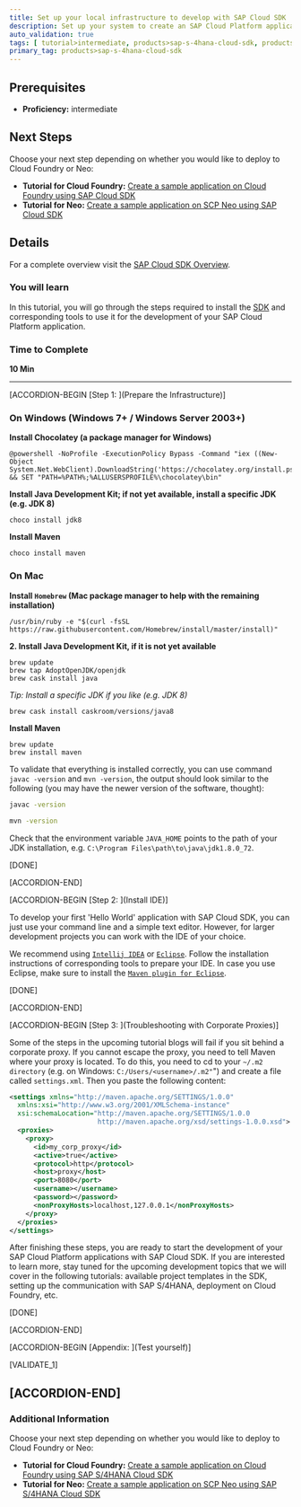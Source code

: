 ```yaml
---
title: Set up your local infrastructure to develop with SAP Cloud SDK
description: Set up your system to create an SAP Cloud Platform application with the SAP Cloud SDK.
auto_validation: true
tags: [ tutorial>intermediate, products>sap-s-4hana-cloud-sdk, products>sap-s-4hana, products>sap-cloud-platform, topic>cloud, topic>java ]
primary_tag: products>sap-s-4hana-cloud-sdk
---
```



## Prerequisites  
 - **Proficiency:** intermediate

## Next Steps
Choose your next step depending on whether you would like to deploy to Cloud Foundry or Neo:
  - **Tutorial for Cloud Foundry:** [Create a sample application on Cloud Foundry using SAP Cloud SDK](https://developers.sap.com/tutorials/s4sdk-cloud-foundry-sample-application.html)
  - **Tutorial for Neo:** [Create a sample application on SCP Neo using SAP Cloud SDK](https://developers.sap.com/tutorials/s4sdk-scp-neo-sample-application.html)

## Details
For a complete overview visit the [SAP Cloud SDK Overview](https://blogs.sap.com/2017/05/10/first-steps-with-sap-s4hana-cloud-sdk/).

### You will learn  
In this tutorial, you will go through the steps required to install the [SDK](https://developers.sap.com/topics/s4hana-cloud-sdk.html) and corresponding tools to use it for the development of your SAP Cloud Platform application.


### Time to Complete
**10 Min**

---

[ACCORDION-BEGIN [Step 1: ](Prepare the Infrastructure)]

### On Windows (Windows 7+ / Windows Server 2003+)

**Install Chocolatey (a package manager for Windows)**

```
@powershell -NoProfile -ExecutionPolicy Bypass -Command "iex ((New-Object System.Net.WebClient).DownloadString('https://chocolatey.org/install.ps1'))" && SET "PATH=%PATH%;%ALLUSERSPROFILE%\chocolatey\bin"
```

**Install Java Development Kit; if not yet available, install a specific JDK (e.g. JDK 8)**

```
choco install jdk8
```

**Install Maven**

```
choco install maven
```

### On Mac

**Install `Homebrew` (Mac package manager to help with the remaining installation)**

```
/usr/bin/ruby -e "$(curl -fsSL https://raw.githubusercontent.com/Homebrew/install/master/install)"
```

**2. Install Java Development Kit, if it is not yet available**

```
brew update
brew tap AdoptOpenJDK/openjdk
brew cask install java
```

_Tip: Install a specific JDK if you like (e.g. JDK 8)_

```
brew cask install caskroom/versions/java8
```

**Install Maven**

```
brew update
brew install maven
```
To validate that everything is installed correctly, you can use command `javac -version` and `mvn -version`, the output should look similar to the following (you may have the newer version of the software, thought):

```bash
javac -version
```

```bash
mvn -version
```

Check that the environment variable `JAVA_HOME` points to the path of your JDK installation, e.g. `C:\Program Files\path\to\java\jdk1.8.0_72`.

[DONE]

[ACCORDION-END]

[ACCORDION-BEGIN [Step 2: ](Install IDE)]

To develop your first 'Hello World' application with SAP Cloud SDK, you can just use your command line and a simple text editor. However, for larger development projects you can work with the IDE of your choice.

We recommend using [`Intellij IDEA`](https://www.jetbrains.com/idea/#chooseYourEdition) or [`Eclipse`](https://www.eclipse.org/users/). Follow the installation instructions of corresponding tools to prepare your IDE. In case you use Eclipse, make sure to install the [`Maven plugin for Eclipse`](http://www.eclipse.org/m2e/).

[DONE]

[ACCORDION-END]

[ACCORDION-BEGIN [Step 3: ](Troubleshooting with Corporate Proxies)]

Some of the steps in the upcoming tutorial blogs will fail if you sit behind a corporate proxy. If you cannot escape the proxy, you need to tell Maven where your proxy is located.
To do this, you need to cd to your `~/.m2 directory` (e.g. on Windows: `C:/Users/<username>/.m2"`") and create a file called `settings.xml`. Then you paste the following content:

```xml
<settings xmlns="http://maven.apache.org/SETTINGS/1.0.0"
  xmlns:xsi="http://www.w3.org/2001/XMLSchema-instance"
  xsi:schemaLocation="http://maven.apache.org/SETTINGS/1.0.0
                      http://maven.apache.org/xsd/settings-1.0.0.xsd">
  <proxies>
    <proxy>
      <id>my_corp_proxy</id>
      <active>true</active>
      <protocol>http</protocol>
      <host>proxy</host>
      <port>8080</port>
      <username></username>
      <password></password>
      <nonProxyHosts>localhost,127.0.0.1</nonProxyHosts>
    </proxy>
  </proxies>
</settings>
```

After finishing these steps, you are ready to start the development of your SAP Cloud Platform applications with SAP Cloud SDK. If you are interested to learn more, stay tuned for the upcoming development topics that we will cover in the following tutorials: available project templates in the SDK, setting up the communication with SAP S/4HANA, deployment on Cloud Foundry, etc.

[DONE]

[ACCORDION-END]

[ACCORDION-BEGIN [Appendix: ](Test yourself)]

[VALIDATE_1]

[ACCORDION-END]
---

### Additional Information
Choose your next step depending on whether you would like to deploy to Cloud Foundry or Neo:
  - **Tutorial for Cloud Foundry:** [Create a sample application on Cloud Foundry using SAP S/4HANA Cloud SDK](https://developers.sap.com/tutorials/s4sdk-cloud-foundry-sample-application.html)
  - **Tutorial for Neo:** [Create a sample application on SCP Neo using SAP S/4HANA Cloud SDK](https://developers.sap.com/tutorials/s4sdk-scp-neo-sample-application.html)
